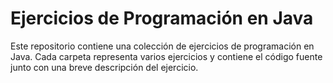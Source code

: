 # Ejercicios de Programación en Java

Este repositorio contiene una colección de ejercicios de programación en Java. Cada carpeta representa varios ejercicios y contiene el código fuente junto con una breve descripción del ejercicio.
